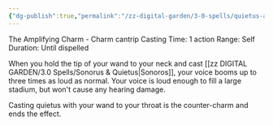 ```yaml
---
{"dg-publish":true,"permalink":"/zz-digital-garden/3-0-spells/quietus-and-sonorus/"}
---
```


The Amplifying Charm - Charm cantrip
Casting Time: 1 action
Range: Self
Duration: Until dispelled

When you hold the tip of your wand to your neck and cast [[zz DIGITAL GARDEN/3.0 Spells/Sonorus & Quietus\|Sonoros]], your voice booms up to three times as loud as normal. Your voice is loud enough to fill a large stadium, but won't cause any hearing damage. 

Casting quietus with your wand to your throat is the counter-charm and ends the effect.